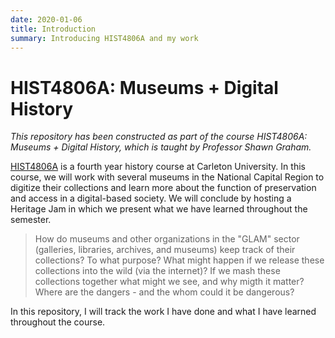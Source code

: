 ```yaml
---
date: 2020-01-06
title: Introduction
summary: Introducing HIST4806A and my work
---
```


# HIST4806A: Museums + Digital History 

*This repository has been constructed as part of the course HIST4806A: Museums + Digital History, which is taught by Professor Shawn Graham.*

[HIST4806A](https://shawngraham.github.io/dhmuse/) is a fourth year history course at Carleton University. In this course, we will work with several museums in the National Capital Region to digitize their collections and learn more about the function of preservation and access in a digital-based society. We will conclude by hosting a Heritage Jam in which we present what we have learned throughout the semester.

> How do museums and other organizations in the "GLAM" sector (galleries, libraries, archives, and museums) keep track of their collections? To what purpose? What might happen if we release these collections into the wild (via the internet)? If we mash these collections together what might we see, and why migth it matter? Where are the dangers - and the whom could it be dangerous? 

In this repository, I will track the work I have done and what I have learned throughout the course.
